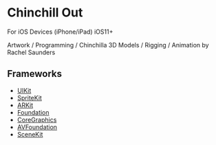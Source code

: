 # Chinchill Out
For iOS Devices (iPhone/iPad) iOS11+

Artwork / Programming / Chinchilla 3D Models / Rigging / Animation by Rachel Saunders


## Frameworks
* [UIKit](https://developer.apple.com/documentation/uikit)
* [SpriteKit](https://developer.apple.com/spritekit/)
* [ARKit](https://developer.apple.com/ARKit)
* [Foundation](https://developer.apple.com/documentation/foundation)
* [CoreGraphics](https://developer.apple.com/documentation/coregraphics)
* [AVFoundation](https://developer.apple.com/documentation/avfoundation)
* [SceneKit](https://developer.apple.com/documentation/scenekit)
